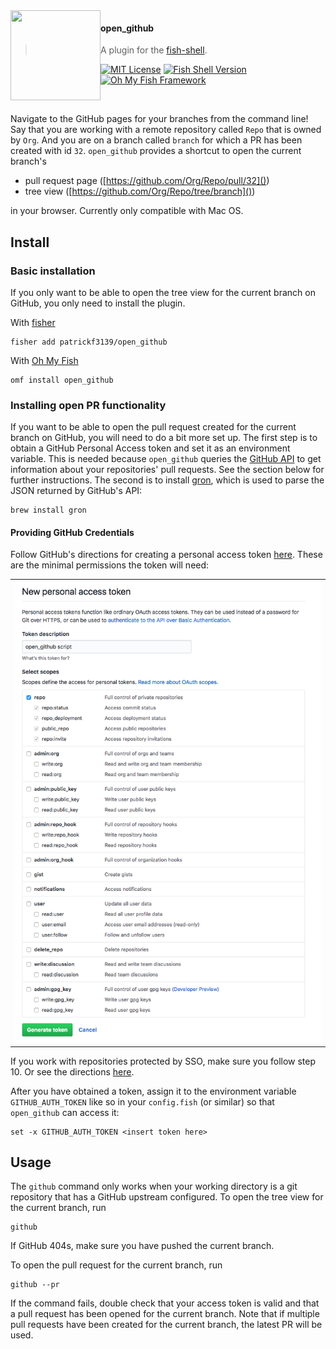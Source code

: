 <img src="https://cdn.rawgit.com/oh-my-fish/oh-my-fish/e4f1c2e0219a17e2c748b824004c8d0b38055c16/docs/logo.svg" align="left" width="144px" height="144px"/>

#### open_github
> A plugin for the [fish-shell](https://fishshell.com).

[![MIT License](https://img.shields.io/badge/license-MIT-007EC7.svg?style=flat-square)](/LICENSE)
[![Fish Shell Version](https://img.shields.io/badge/fish-v3.0.2-blue.svg?style=flat-square)](https://fishshell.com)
[![Oh My Fish Framework](https://img.shields.io/badge/Oh%20My%20Fish-Framework-007EC7.svg?style=flat-square)](https://www.github.com/oh-my-fish/oh-my-fish)

<br/>

Navigate to the GitHub pages for your branches from the command line! Say that you are working with a remote repository called `Repo` that is owned by `Org`. And you are on a branch called `branch` for which a PR has been created with id `32`. `open_github` provides a shortcut to open the current branch's 

- pull request page ([https://github.com/Org/Repo/pull/32]())
- tree view ([https://github.com/Org/Repo/tree/branch]())

in your browser. Currently only compatible with Mac OS.

## Install
### Basic installation
If you only want to be able to open the tree view for the current branch on GitHub, you only need to install the plugin.

With [fisher]
```
fisher add patrickf3139/open_github
```
With [Oh My Fish]
```fish
omf install open_github
```
### Installing open PR functionality
If you want to be able to open the pull request created for the current branch on GitHub, you will need to do a bit more set up. The first step is to obtain a GitHub Personal Access token and set it as an environment variable. This is needed because `open_github` queries the [GitHub API](https://developer.github.com/v3/pulls/#list-pull-requests) to get information about your repositories' pull requests. See the section below for further instructions. The second is to install [gron](https://github.com/tomnomnom/gron), which is used to parse the JSON returned by GitHub's API:
```fish
brew install gron
```

#### Providing GitHub Credentials
Follow GitHub's directions for creating a personal access token [here](https://help.github.com/articles/creating-a-personal-access-token-for-the-command-line).
These are the minimal permissions the token will need:
<table><tr><td>
    <img alt="token permissions" src="./images/required-token-permissions.png">
</td></tr></table>

If you work with repositories protected by SSO, make sure you follow step 10. Or see the directions [here](https://help.github.com/articles/authorizing-a-personal-access-token-for-use-with-a-saml-single-sign-on-organization).

After you have obtained a token, assign it to the environment variable `GITHUB_AUTH_TOKEN` like so in your `config.fish` (or similar) so that `open_github` can access it:
```fish
set -x GITHUB_AUTH_TOKEN <insert token here>
```

## Usage
The `github` command only works when your working directory is a git repository that has a GitHub upstream configured. To open the tree view for the current branch, run
```fish
github
```
If GitHub 404s, make sure you have pushed the current branch.

To open the pull request for the current branch, run
```fish
github --pr
```
If the command fails, double check that your access token is valid and that a pull request has been opened for the current branch. Note that if multiple pull requests have been created for the current branch, the latest PR will be used.

[fisher]: https://github.com/jorgebucaran/fisher
[Oh My Fish]: https://github.com/oh-my-fish/oh-my-fish

